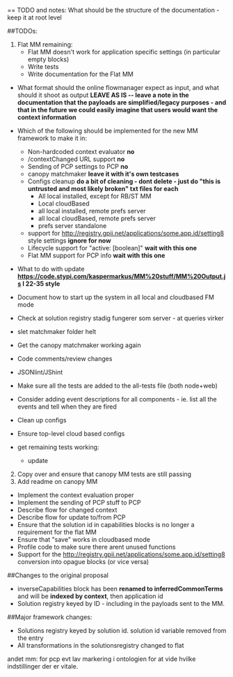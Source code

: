 == TODO and notes:
What should be the structure of the documentation - keep it at root level


##TODOs:
1. Flat MM remaining:
    * Flat MM doesn't work for application specific settings (in particular empty blocks)
    * Write tests
    * Write documentation for the Flat MM

* What format should the online flowmanager expect as input, and what should it shoot as output **LEAVE AS IS -- leave a note in the documentation that the payloads are simplified/legacy purposes - and that in the future we could easily imagine that users would want the context information**
* Which of the following should be implemented for the new MM framework to make it in:
    - Non-hardcoded context evaluator **no**
    - /contextChanged URL support **no**
    - Sending of PCP settings to PCP **no**
    - canopy matchmaker **leave it with it's own testcases**
    - Configs cleanup **do a bit of cleaning - dont delete - just do "this is untrusted and most likely broken" txt files for each**
        + All local installed, except for RB/ST MM
        + Local cloudBased
        + all local installed, remote prefs server
        + all local cloudBased, remote prefs server
        + prefs server standalone
    - support for http://registry.gpii.net/applications/some.app.id/setting8 style settings **ignore for now**
    - Lifecycle support for "active: [boolean]" **wait with this one**
    - Flat MM support for PCP info **wait with this one**
* What to do with update **https://code.stypi.com/kaspermarkus/MM%20stuff/MM%20Output.js l 22-35 style**
* Document how to start up the system in all local and cloudbased FM mode

* Check at solution registry stadig fungerer som server - at queries virker
* slet matchmaker folder helt
* Get the canopy matchmaker working again
* Code comments/review changes
* JSONlint/JShint
* Make sure all the tests are added to the all-tests file (both node+web)
* Consider adding event descriptions for all components - ie. list all the events and tell when they are fired
* Clean up configs
* Ensure top-level cloud based configs
* get remaining tests working:
    - update
2. Copy over and ensure that canopy MM tests are still passing
3. Add readme on canopy MM

* Implement the context evaluation proper
* Implement the sending of PCP stuff to PCP
* Describe flow for changed context
* Describe flow for update to/from PCP
* Ensure that the solution id in capabilities blocks is no longer a requirement for the flat MM
* Ensure that "save" works in cloudbased mode
* Profile code to make sure there arent unused functions
* Support for the http://registry.gpii.net/applications/some.app.id/setting8 conversion into opague blocks (or vice versa)

##Changes to the original proposal
* inverseCapabilities block has been **renamed to inferredCommonTerms** and will be **indexed by context**, then application id
* Solution registry keyed by ID - including in the payloads sent to the MM.

##Major framework changes:
* Solutions registry keyed by solution id. solution id variable removed from the entry
* All transformations in the solutionsregistry changed to flat

andet mm:
for pcp evt lav markering i ontologien for at vide hvilke indstillinger der er vitale. 




